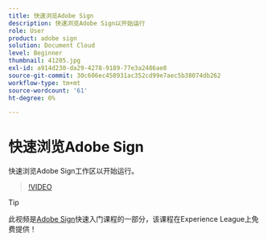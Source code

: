 ```yaml
---
title: 快速浏览Adobe Sign
description: 快速浏览Adobe Sign以开始运行
role: User
product: adobe sign
solution: Document Cloud
level: Beginner
thumbnail: 41205.jpg
exl-id: a914d230-da29-4278-9189-77e3a2486ae8
source-git-commit: 30c606ec458931ac352cd99e7aec5b38074db262
workflow-type: tm+mt
source-wordcount: '61'
ht-degree: 0%

---
```


# 快速浏览Adobe Sign

快速浏览Adobe Sign工作区以开始运行。

>[!VIDEO](https://video.tv.adobe.com/v/41205?hidetitle=true)

>[!TIP]
>
>此视频是[Adobe Sign](https://experienceleague.adobe.com/?recommended=Sign-U-1-2020.1)快速入门课程的一部分，该课程在Experience League上免费提供！

